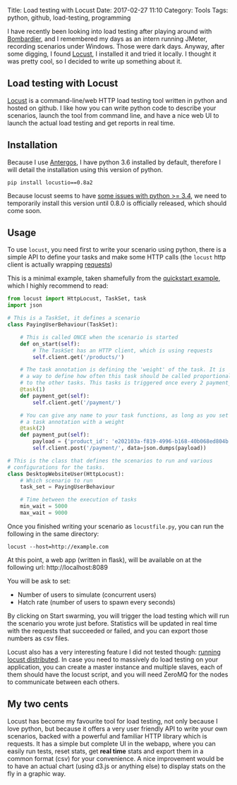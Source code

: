 Title: Load testing with Locust
Date: 2017-02-27 11:10
Category: Tools
Tags: python, github, load-testing, programming

I have recently been looking into load testing after playing around with [Bombardier]({filename}/bombardier.md), and I remembered my days as an intern running JMeter, recording scenarios under Windows. Those were dark days. Anyway, after some digging, I found [Locust](https://github.com/locustio/locust), I installed it and tried it locally. I thought it was pretty cool, so I decided to write up something about it.

## Load testing with Locust

[Locust](https://github.com/locustio/locust) is a command-line/web HTTP load testing tool written in python and hosted on github. I like how you can write python code to describe your scenarios, launch the tool from command line, and have a nice web UI to launch the actual load testing and get reports in real time.

## Installation

Because I use [Antergos](https://antergos.com/), I have python 3.6 installed by default, therefore I will detail the installation using this version of python.

```
pip install locustio==0.8a2
```

Because locust seems to have [some issues with python >= 3.4](https://github.com/locustio/locust/issues/310), we need to temporarily install this version until 0.8.0 is officially released, which should come soon.

## Usage

To use `locust`, you need first to write your scenario using python, there is a simple API to define your tasks and make some HTTP calls (the `locust` http client is actually wrapping [requests](http://docs.python-requests.org/en/master/))

This is a minimal example, taken shamefully from the [quickstart example](http://docs.locust.io/en/latest/quickstart.html), which I highly recommend to read:

```py
from locust import HttpLocust, TaskSet, task
import json

# This is a TaskSet, it defines a scenario
class PayingUserBehaviour(TaskSet):

    # This is called ONCE when the scenario is started
    def on_start(self):
        # The TaskSet has an HTTP client, which is using requests
        self.client.get('/products/')

    # The task annotation is defining the 'weight' of the task. It is
    # a way to define how often this task should be called proportionally
    # to the other tasks. This tasks is triggered once every 2 payment_put
    @task(1)
    def payment_get(self):
        self.client.get('/payment/')

    # You can give any name to your task functions, as long as you set
    # a task annotation with a weight
    @task(2)
    def payment_put(self):
        payload = {'product_id': 'e202103a-f819-4996-b168-40b068ed804b', 'quantity': 1}
        self.client.post('/payment/', data=json.dumps(payload))

# This is the class that defines the scenarios to run and various
# configurations for the tasks.
class DesktopWebsiteUser(HttpLocust):
    # Which scenario to run
    task_set = PayingUserBehaviour

    # Time between the execution of tasks
    min_wait = 5000
    max_wait = 9000
```

Once you finished writing your scenario as `locustfile.py`, you can run the following in the same directory:

```
locust --host=http://example.com
```

At this point, a web app (written in flask), will be available on at the following url: http://localhost:8089

You will be ask to set:

 * Number of users to simulate (concurrent users)
 * Hatch rate (number of users to spawn every seconds)

 By clicking on Start swarming, you will trigger the load testing which will run the scenario you wrote just before. Statistics will be updated in real time with the requests that succeeded or failed, and you can export those numbers as csv files.

 Locust also has a very interesting feature I did not tested though: [running locust distributed](http://docs.locust.io/en/latest/running-locust-distributed.html). In case you need to massively do load testing on your application, you can create a master instance and multiple slaves, each of them should have the locust script, and you will need ZeroMQ for the nodes to communicate between each others.

## My two cents

Locust has become my favourite tool for load testing, not only because I love python, but because it offers a very user friendly API to write your own scenarios, backed with a powerful and familiar HTTP library which is requests. It has a simple but complete UI in the webapp, where you can easily run tests, reset stats, get __real time__ stats and export them in a common format (csv) for your convenience. A nice improvement would be to have an actual chart (using d3.js or anything else) to display stats on the fly in a graphic way.
